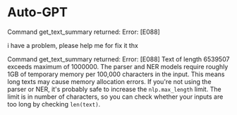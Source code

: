 # Auto-GPT
Command get_text_summary returned: Error: [E088]

i have a problem, please help me for fix it thx 


Command get_text_summary returned: Error: [E088] Text of length 6539507 exceeds maximum of 1000000. The parser and NER models require roughly 1GB of temporary memory per 100,000 characters in the input. This means long texts may cause memory allocation errors. If you're not using the parser or NER, it's probably safe to increase the `nlp.max_length` limit. The limit is in number of characters, so you can check whether your inputs are too long by checking `len(text)`.
